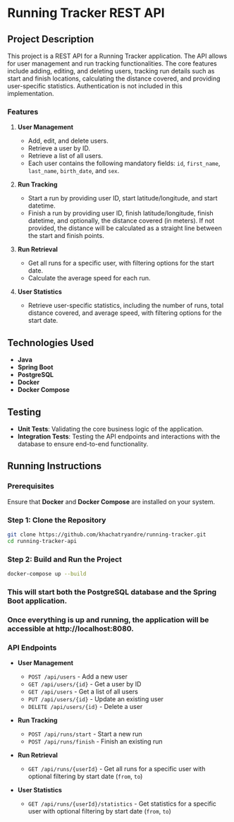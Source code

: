 # Running Tracker REST API

## Project Description

This project is a REST API for a Running Tracker application. The API allows for user management and run tracking functionalities. The core features include adding, editing, and deleting users, tracking run details such as start and finish locations, calculating the distance covered, and providing user-specific statistics. Authentication is not included in this implementation.

### Features

1. **User Management**
    - Add, edit, and delete users.
    - Retrieve a user by ID.
    - Retrieve a list of all users.
    - Each user contains the following mandatory fields: `id`, `first_name`, `last_name`, `birth_date`, and `sex`.

2. **Run Tracking**
    - Start a run by providing user ID, start latitude/longitude, and start datetime.
    - Finish a run by providing user ID, finish latitude/longitude, finish datetime, and optionally, the distance covered (in meters). If not provided, the distance will be calculated as a straight line between the start and finish points.

3. **Run Retrieval**
    - Get all runs for a specific user, with filtering options for the start date.
    - Calculate the average speed for each run.

4. **User Statistics**
    - Retrieve user-specific statistics, including the number of runs, total distance covered, and average speed, with filtering options for the start date.

## Technologies Used

- **Java**
- **Spring Boot**
- **PostgreSQL**
- **Docker**
- **Docker Compose**

## Testing

- **Unit Tests**: Validating the core business logic of the application.
- **Integration Tests**: Testing the API endpoints and interactions with the database to ensure end-to-end functionality.

## Running Instructions

### Prerequisites

Ensure that **Docker** and **Docker Compose** are installed on your system.

### Step 1: Clone the Repository

```bash
git clone https://github.com/khachatryandre/running-tracker.git
cd running-tracker-api
```

### Step 2: Build and Run the Project
```bash
docker-compose up --build
```

### This will start both the PostgreSQL database and the Spring Boot application. 
### Once everything is up and running, the application will be accessible at http://localhost:8080.

### API Endpoints

- **User Management**
    - `POST /api/users` - Add a new user
    - `GET /api/users/{id}` - Get a user by ID
    - `GET /api/users` - Get a list of all users
    - `PUT /api/users/{id}` - Update an existing user
    - `DELETE /api/users/{id}` - Delete a user

- **Run Tracking**
    - `POST /api/runs/start` - Start a new run
    - `POST /api/runs/finish` - Finish an existing run

- **Run Retrieval**
    - `GET /api/runs/{userId}` - Get all runs for a specific user with optional filtering by start date (`from`, `to`)

- **User Statistics**
    - `GET /api/runs/{userId}/statistics` - Get statistics for a specific user with optional filtering by start date (`from`, `to`)
